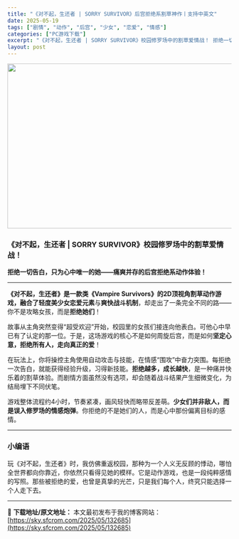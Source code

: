 ```yaml
---
title: "《对不起，生还者 | SORRY SURVIVOR》后宫拒绝系割草神作丨支持中英文"
date: 2025-05-19
tags: ["剧情", "动作", "后宫", "少女", "恋爱", "情感"]
categories: ["PC游戏下载"]
excerpt: "《对不起，生还者 | SORRY SURVIVOR》校园修罗场中的割草爱情战！ 拒绝一切告白，只为心中唯一的她——痛爽并存的后宫拒绝系动作体验！ 《对不起，生还者》是一款类《Vampire Survivors》的2D顶视角割草动作游戏，融合了轻度美少女恋爱元素与爽快战斗机制，却走出了一条完全不同的路&hellip;"
layout: post
---
```


<img class="aligncenter size-full wp-image-132686" src="https://sky.sfcrom.com/wp-content/uploads/2025/05/2025051910073139.webp" alt="" width="660" height="370" />
<h3 class="" data-start="0" data-end="49"><strong data-start="4" data-end="47">《对不起，生还者 | SORRY SURVIVOR》校园修罗场中的割草爱情战！</strong></h3>
<p class="" data-start="50" data-end="86"><strong data-start="50" data-end="86">拒绝一切告白，只为心中唯一的她——痛爽并存的后宫拒绝系动作体验！</strong></p>


<hr class="" data-start="88" data-end="91" />
<p class="" data-start="93" data-end="203"><strong data-start="93" data-end="158">《对不起，生还者》是一款类《Vampire Survivors》的2D顶视角割草动作游戏，融合了轻度美少女恋爱元素</strong>与<strong data-start="159" data-end="169">爽快战斗机制</strong>，却走出了一条完全不同的路——你不是攻略女孩，而是<strong data-start="194" data-end="202">拒绝她们</strong>！</p>
<p class="" data-start="205" data-end="297">故事从主角突然变得“超受欢迎”开始，校园里的女孩们接连向他表白。可他心中早已有了认定的那一位。于是，这场游戏的核心不是如何周旋后宫，而是如何<strong data-start="275" data-end="296">坚定心意，拒绝所有人，走向真正的爱</strong>！</p>
<p class="" data-start="299" data-end="421">在玩法上，你将操控主角使用自动攻击与技能，在情感“围攻”中奋力突围。每拒绝一次告白，就能获得经验升级，习得新技能。<strong data-start="356" data-end="369">拒绝越多，成长越快</strong>，是一种痛并快乐着的割草体验。而剧情方面虽然没有选项，却会随着战斗结果产生细微变化，为结局埋下不同伏笔。</p>
<p class="" data-start="423" data-end="500">游戏整体流程约4小时，节奏紧凑，画风轻快而略带反差萌。<strong data-start="450" data-end="474">少女们并非敌人，而是误入修罗场的情感炮弹</strong>。你拒绝的不是她们的人，而是心中那份偏离目标的感情。</p>


<hr class="" data-start="502" data-end="505" />

<h3 class="" data-start="507" data-end="518"><strong data-start="511" data-end="518">小编语</strong></h3>
<p class="" data-start="520" data-end="634">玩《对不起，生还者》时，我仿佛重返校园，那种为一个人义无反顾的悸动，哪怕全世界都向你靠近，你依然只看得见她的模样。它是动作游戏，也是一段纯粹感情的写照。那些被拒绝的爱，也曾是真挚的光芒，只是我们每个人，终究只能选择一个人走下去。</p>

---
📖 **下载地址/原文地址：** 本文最初发布于我的博客网站：[https://sky.sfcrom.com/2025/05/132685](https://sky.sfcrom.com/2025/05/132685)
